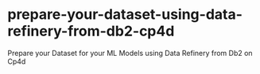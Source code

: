 # prepare-your-dataset-using-data-refinery-from-db2-cp4d
Prepare your Dataset for your ML Models using Data Refinery from Db2 on Cp4d
